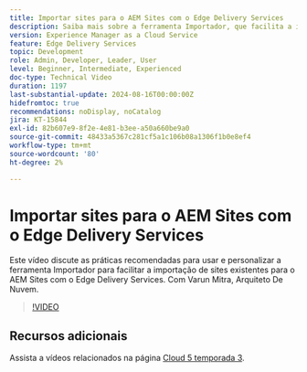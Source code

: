 ```yaml
---
title: Importar sites para o AEM Sites com o Edge Delivery Services
description: Saiba mais sobre a ferramenta Importador, que facilita a importação de sites para o AEM Sites com o Edge Delivery Services.
version: Experience Manager as a Cloud Service
feature: Edge Delivery Services
topic: Development
role: Admin, Developer, Leader, User
level: Beginner, Intermediate, Experienced
doc-type: Technical Video
duration: 1197
last-substantial-update: 2024-08-16T00:00:00Z
hidefromtoc: true
recommendations: noDisplay, noCatalog
jira: KT-15844
exl-id: 82b607e9-8f2e-4e81-b3ee-a50a660be9a0
source-git-commit: 48433a5367c281cf5a1c106b08a1306f1b0e8ef4
workflow-type: tm+mt
source-wordcount: '80'
ht-degree: 2%

---
```


# Importar sites para o AEM Sites com o Edge Delivery Services

Este vídeo discute as práticas recomendadas para usar e personalizar a ferramenta Importador para facilitar a importação de sites existentes para o AEM Sites com o Edge Delivery Services. Com Varun Mitra, Arquiteto De Nuvem.

>[!VIDEO](https://video.tv.adobe.com/v/3431603/?learn=on)

## Recursos adicionais

Assista a vídeos relacionados na página [Cloud 5 temporada 3](../cloud5-season-3.md).
